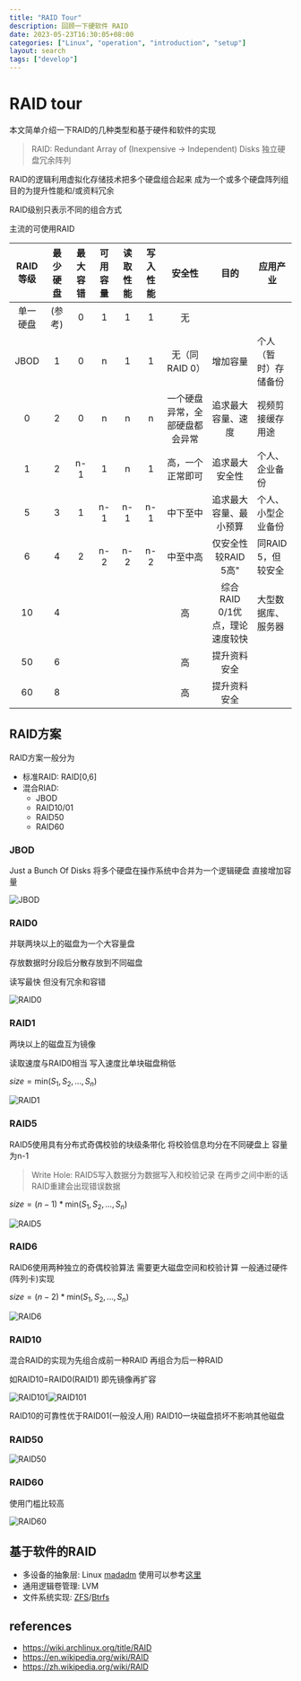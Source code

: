 ```yaml
---
title: "RAID Tour"
description: 回顾一下硬软件 RAID
date: 2023-05-23T16:30:05+08:00
categories: ["Linux", "operation", "introduction", "setup"]
layout: search
tags: ["develop"]
---
```


# RAID tour

本文简单介绍一下RAID的几种类型和基于硬件和软件的实现

> RAID: Redundant Array of (Inexpensive -> Independent) Disks 独立硬盘冗余阵列

RAID的逻辑利用虚拟化存储技术把多个硬盘组合起来 成为一个或多个硬盘阵列组 目的为提升性能和/或资料冗余

RAID级别只表示不同的组合方式

主流的可使用RAID

| RAID等级 | 最少硬盘 | 最大容错 | 可用容量 | 读取性能 | 写入性能 | 安全性 | 目的 | 应用产业 |
| :---: | :---: | :---: | :---: | :---: | :---: | :---: | :---: | --- |
| 单一硬盘 | (参考) | 0 | 1 | 1 | 1 | 无 |  |  |
| JBOD | 1 | 0 | n | 1 | 1 | 无（同RAID 0） | 增加容量 | 个人（暂时）存储备份 |
| 0 | 2 | 0 | n | n | n | 一个硬盘异常，全部硬盘都会异常 | 追求最大容量、速度 | 视频剪接缓存用途 |
| 1 | 2 | n-1 | 1 | n | 1 | 高，一个正常即可 | 追求最大安全性 | 个人、企业备份 |
| 5 | 3 | 1 | n-1 | n-1 | n-1 | 中下至中 | 追求最大容量、最小预算 | 个人、小型企业备份 |
| 6 | 4 | 2 | n-2 | n-2 | n-2 | 中至中高 | 仅安全性较RAID 5高" | 同RAID 5，但较安全 | 个人、企业备份 |
| 10 | 4 |  |  |  |  | 高 | 综合RAID 0/1优点，理论速度较快 | 大型数据库、服务器 |
| 50 | 6 |  |  |  |  | 高 | 提升资料安全 |  |
| 60 | 8 |  |  |  |  | 高 | 提升资料安全 |  |

## RAID方案

RAID方案一般分为
- 标准RAID: RAID[0,6]
- 混合RIAD:
  - JBOD
  - RAID10/01
  - RAID50
  - RAID60

### JBOD

Just a Bunch Of Disks 将多个硬盘在操作系统中合并为一个逻辑硬盘 直接增加容量

![JBOD](images/raid/JBOD.png)

### RAID0

并联两块以上的磁盘为一个大容量盘

存放数据时分段后分散存放到不同磁盘

读写最快 但没有冗余和容错

![RAID0](images/raid/RAID_0.png)

### RAID1

两块以上的磁盘互为镜像

读取速度与RAID0相当 写入速度比单块磁盘稍低

$size=\text{min}(S_1,S_2,...,S_n)$

![RAID1](images/raid/RAID_1.png)

### RAID5

RAID5使用具有分布式奇偶校验的块级条带化 将校验信息均分在不同硬盘上 容量为n-1

> Write Hole: RAID5写入数据分为数据写入和校验记录 在两步之间中断的话 RAID重建会出现错误数据

$size=(n-1)*\text{min}(S_1,S_2,...,S_n)$

![RAID5](images/raid/RAID_5.png)

### RAID6

RAID6使用两种独立的奇偶校验算法 需要更大磁盘空间和校验计算 一般通过硬件(阵列卡)实现

$size=(n-2)*\text{min}(S_1,S_2,...,S_n)$

![RAID6](images/raid/RAID_6.png)


### RAID10

混合RAID的实现为先组合成前一种RAID 再组合为后一种RAID

如RAID10=RAID0(RAID1) 即先镜像再扩容

![RAID101](images/raid/RAID_10.png)![RAID101](images/raid/RAID_01.png)

RAID10的可靠性优于RAID01(一般没人用) RAID10一块磁盘损坏不影响其他磁盘

### RAID50

![RAID50](images/raid/RAID_50.png)

### RAID60

使用门槛比较高

![RAID60](images/raid/RAID_60.jpg)

## 基于软件的RAID

- 多设备的抽象层: Linux [madadm](https://en.wikipedia.org/wiki/Mdadm) 使用可以参考[这里](https://zhuanlan.zhihu.com/p/63990027)
- 通用逻辑卷管理: LVM
- 文件系统实现: [ZFS][zfs]/[Btrfs][btrfs]

## references

- <https://wiki.archlinux.org/title/RAID>
- <https://en.wikipedia.org/wiki/RAID>
- <https://zh.wikipedia.org/wiki/RAID>


[zfs]: https://en.wikipedia.org/wiki/ZFS
[btrfs]: https://en.wikipedia.org/wiki/Btrfs